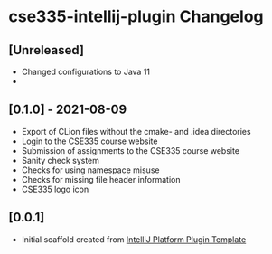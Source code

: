 <!-- Keep a Changelog guide -> https://keepachangelog.com -->

# cse335-intellij-plugin Changelog

## [Unreleased]

- Changed configurations to Java 11
- 
## [0.1.0] - 2021-08-09

- Export of CLion files without the cmake- and .idea directories
- Login to the CSE335 course website
- Submission of assignments to the CSE335 course website
- Sanity check system
- Checks for using namespace misuse
- Checks for missing file header information
- CSE335 logo icon

## [0.0.1]

- Initial scaffold created from [IntelliJ Platform Plugin Template](https://github.com/JetBrains/intellij-platform-plugin-template)

